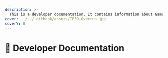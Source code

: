 ```yaml
---
description: >-
  This is a developer documentation. It contains information about GameDAO protocol pallets: control, flow, sense, signal.
cover: ../../.gitbook/assets/IP39-Overrun.jpg
coverY: 0
---
```


# 📖 Developer Documentation

